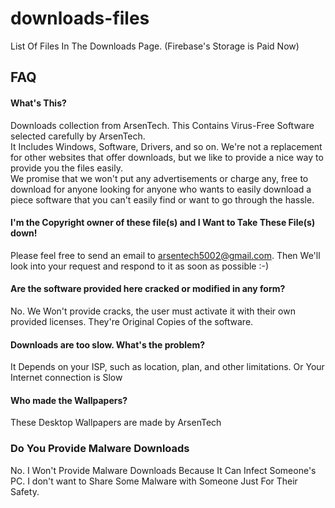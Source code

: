 # downloads-files
List Of Files In The Downloads Page. (Firebase's Storage is Paid Now)

## FAQ
#### What's This?
Downloads collection from ArsenTech. This Contains Virus-Free Software selected carefully by ArsenTech.<br>It Includes Windows, Software, Drivers, and so on. We're not a replacement for other websites that offer downloads, but we like to provide a nice way to provide you the files easily.<br> We promise that we won't put any advertisements or charge any, free to download for anyone looking for anyone who wants to easily download a piece software that you can't easily find or want to go through the hassle.
#### I'm the Copyright owner of these file(s) and I Want to Take These File(s) down!
Please feel free to send an email to arsentech5002@gmail.com. Then We'll look into your request and respond to it as soon as possible :-)
#### Are the software provided here cracked or modified in any form?
No. We Won't provide cracks, the user must activate it with their own provided licenses. They're Original Copies of the software.
#### Downloads are too slow. What's the problem?
It Depends on your ISP, such as location, plan, and other limitations. Or Your Internet connection is Slow
#### Who made the Wallpapers?
These Desktop Wallpapers are made by ArsenTech
### Do You Provide Malware Downloads
No. I Won't Provide Malware Downloads Because It Can Infect Someone's PC. I don't want to Share Some Malware with Someone Just For Their Safety.
